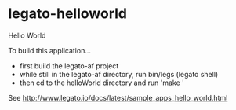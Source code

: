 legato-helloworld
=================

Hello World

To build this application... 

- first build the legato-af project
- while still in the legato-af directory, run bin/legs (legato shell)
- then cd to the helloWorld directory and run 'make <target>'

See <http://www.legato.io/docs/latest/sample_apps_hello_world.html>
